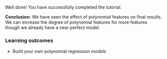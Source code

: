 Well done! You have successfully completed the tutorial.

**Conclusion:** We have seen the effect of polynomial features on final results. We can increase the degree of polynomial features for more features though we already have a near perfect model.

### Learning outcomes
* Build your own polynomial regression models

